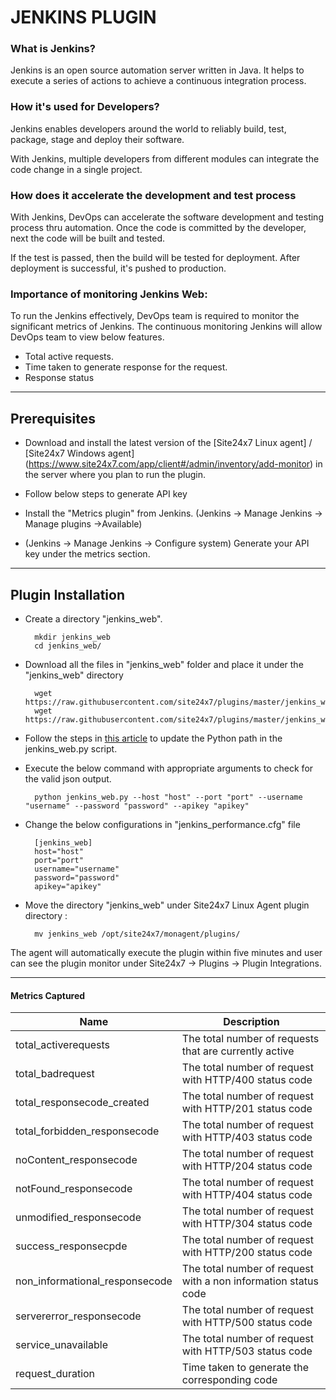                                          
# JENKINS PLUGIN
                                                                                               

### What is Jenkins?
	
 Jenkins is an open source automation server written in Java. It helps to execute a series of actions to achieve a continuous integration process. 



### How it's used for Developers?

 Jenkins enables developers around the world to reliably build, test, package, stage and deploy their software.

 With Jenkins, multiple developers from different modules can integrate the code change in a single project. 

### How does it accelerate the development and test process 

 With Jenkins, DevOps can accelerate the software development and testing process thru automation. Once the code is committed by the developer, next the code will be built and tested.

 If the test is passed, then the build will be tested for deployment. After deployment is successful, it's pushed to production.




### Importance of monitoring Jenkins Web:

To run the Jenkins effectively, DevOps team is required to monitor the significant metrics of Jenkins. The continuous monitoring Jenkins will allow DevOps team to view below features.

- Total active requests.
- Time taken to generate response for the request.
- Response status


---

## Prerequisites

- Download and install the latest version of the [Site24x7 Linux agent] / [Site24x7 Windows agent] (https://www.site24x7.com/app/client#/admin/inventory/add-monitor) in the server where you plan to run the plugin. 

- Follow below steps to generate API key 
- Install the "Metrics plugin" from Jenkins. (Jenkins -> Manage Jenkins -> Manage plugins ->Available)
- (Jenkins -> Manage Jenkins -> Configure system) Generate your API key under the metrics section.

---

## Plugin Installation  

- Create a directory "jenkins_web".

		mkdir jenkins_web
  		cd jenkins_web/
      
- Download all the files in "jenkins_web" folder and place it under the "jenkins_web" directory

		wget https://raw.githubusercontent.com/site24x7/plugins/master/jenkins_web/jenkins_web.py
		wget https://raw.githubusercontent.com/site24x7/plugins/master/jenkins_web/jenkins_web.cfg

- Follow the steps in [this article](https://support.site24x7.com/portal/en/kb/articles/updating-python-path-in-a-plugin-script-for-linux-servers) to update the Python path in the jenkins_web.py script.

- Execute the below command with appropriate arguments to check for the valid json output.  

		python jenkins_web.py --host "host" --port "port" --username "username" --password "password" --apikey "apikey"
		
- Change the below configurations in "jenkins_performance.cfg" file

		[jenkins_web]
		host="host"
		port="port"
		username="username"
		password="password" 
		apikey="apikey"
			
- Move the directory "jenkins_web" under Site24x7 Linux Agent plugin directory : 

		mv jenkins_web /opt/site24x7/monagent/plugins/


The agent will automatically execute the plugin within five minutes and user can see the plugin monitor under Site24x7 -> Plugins -> Plugin Integrations.

---

#### Metrics Captured



Name		            	| Description
---         		   	|   ---
total_activerequests                |               The total number of requests that are currently active
total_badrequest                    |               The total number of request with HTTP/400 status code
total_responsecode_created          |               The total number of request with HTTP/201 status code
total_forbidden_responsecode        |               The total number of request with HTTP/403 status code
noContent_responsecode              |               The total number of request with HTTP/204 status code
notFound_responsecode               |               The total number of request with HTTP/404 status code
unmodified_responsecode             |               The total number of request with HTTP/304 status code
success_responsecpde                |               The total number of request with HTTP/200 status code
non_informational_responsecode      |               The total number of request with a non information status code
servererror_responsecode            |               The total number of request with HTTP/500 status code
service_unavailable                 |               The total number of request with HTTP/503 status code
request_duration                    |               Time taken to generate the corresponding code
